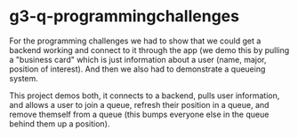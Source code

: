 # g3-q-programmingchallenges

For the programming challenges we had to show that we could get a backend working and connect to it through the app (we demo this by pulling a "business card" which is just information about a user (name, major, position of interest). And then we also had to demonstrate a queueing system. 

This project demos both, it connects to a backend, pulls user information, and allows a user to join a queue, refresh their position in a queue, and remove themself from a queue (this bumps everyone else in the queue behind them up a position).
